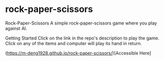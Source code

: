 # rock-paper-scissors
Rock-Paper-Scissors
A simple rock-paper-scissors game where you play against AI.

Getting Started
Click on the link in the repo's description to play the game. Click on any of the items and computer will play its hand in return.

(https://m-deng1928.github.io/rock-paper-scissors/)[Accessible Here]
